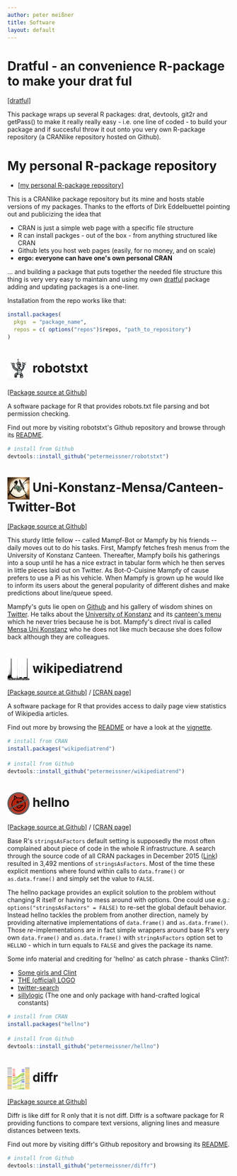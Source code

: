 ```yaml
---
author: peter meißner
title: Software
layout: default
---
```


# Dratful - an convenience R-package to make your drat ful

[[dratful]](https://github.com/petermeissner/dratful)

This package wraps up several R packages: drat, devtools, git2r and getPass() to make it really really easy - i.e. one line of coded - to build your package and if succesful throw it out onto you very own R-package repository (a CRANlike repository hosted on Github). 


# My personal R-package repository

- [[my personal R-package repository]](https://petermeissner.github.io/drat/)

This is a CRANlike package repository but its mine and hosts stable versions of my packages. Thanks to the efforts of Dirk Eddelbuettel pointing out and publicizing the idea that 

- CRAN is just a simple web page with a specific file structure
- R can install packges - out of the box - from anything structured like CRAN
- Github lets you host web pages (easily, for no money, and on scale)
- **ergo: everyone can have one's own personal CRAN**

... and building a package that puts together the needed file structure this thing is very very easy to maintain and using my own [dratful](https://github.com/petermeissner/dratful) package adding and updating packages is a one-liner. 

Installation from the repo works like that:

```r
install.packages(
  pkgs  = "package_name",
  repos = c( options("repos")$repos, "path_to_repository")
)
```




# <img src="/images/robotstxt.png" style="width: 50px; vertical-align:middle;" /> robotstxt

[[Package source at Github]](https://github.com/petermeissner/robotstxt)

A software package for R that provides robots.txt file parsing and bot permission checking. 

Find out more by visiting robotstxt's Github repository and browse through its [README](https://github.com/petermeissner/robotstxt).

``` r
# install from Github
devtools::install_github("petermeissner/robotstxt")
```




# <img src="/images/unikonstanzmensabot.jpg" style="width: 50px; vertical-align:middle;" /> Uni-Konstanz-Mensa/Canteen-Twitter-Bot

[[Package source at Github]](https://github.com/petermeissner/unikonstanzmensabot)

This sturdy little fellow -- called Mampf-Bot or Mampfy by his friends -- daily moves out to do his tasks. First, Mampfy fetches fresh  menus from the University of Konstanz Canteen. Thereafter, Mampfy boils his gatherings into a soup until he has a nice extract in tabular form which he then serves in little pieces laid out on Twitter. As Bot-O-Cuisine Mampfy of cause prefers to use a Pi as his vehicle. When Mampfy is grown up he would like to inform its users about the general popularity of different dishes and make predictions about line/queue speed.

Mampfy's guts lie open on [Github](https://github.com/petermeissner/unikonstanzmensabot) and his gallery of wisdom shines on [Twitter](https://twitter.com/Mensa_Bot_UniKN/with_replies). He talks about the [University of Konstanz](http://www.uni-konstanz.de/) and its [canteen's menu](https://www.seezeit.com/Essen/Speiseplaene/MensaGiessberg.html) which he never tries because he is bot. Mampfy's direct rival is called [Mensa Uni Konstanz](https://twitter.com/giessberg) who he does not like much because she does follow back although they are colleagues.  

# <img src="/images/wp_trend.png" style="width: 50px; vertical-align:middle;" /> wikipediatrend

[[Package source at Github]](https://github.com/petermeissner/wikipediatrend)  / [[CRAN page]](https://cran.r-project.org/web/packages/wikipediatrend/index.html)

A software package for R that provides access to daily page view statistics of Wikipedia articles.  

Find out more by browsing the [README](https://github.com/petermeissner/wikipediatrend) or have a look at the [vignette](https://cran.r-project.org/web/packages/wikipediatrend/vignettes/using-wikipediatrend.html).

``` r
# install from CRAN
install.packages("wikipediatrend")

# install from Github
devtools::install_github("petermeissner/wikipediatrend")
```


# <img src="/images/hellno50.png" style="width: 50px; vertical-align:middle;" /> hellno

[[Package source at Github]](https://github.com/petermeissner/hellno) / [[CRAN page]](https://cran.r-project.org/web/packages/hellno/index.html)

Base R's `stringsAsFactors` default setting is supposedly the 
  most often complained about piece of code in the whole R infrastructure. 
  A search through the source code of all CRAN packages in December 2015 ([Link](https://github.com/search?utf8=%E2%9C%93&q=user%3Acran+stringsAsFactors&type=Code))
  resulted in 3,492 mentions of `stringsAsFactors`. Most of the time these explicit 
  mentions where found within calls to `data.frame()` or `as.data.frame()` and 
  simply set the value to `FALSE`. 
  
  The hellno package provides an explicit solution to the problem without 
  changing R itself or having to mess around with options. One could use e.g.:
  `options("stringsAsFactors" = FALSE)` to re-set the global default behavior. 
  Instead hellno tackles the problem from another direction, namely by 
  providing alternative implementations of `data.frame()` and `as.data.frame()`. 
  Those *re*-implementations are in fact simple wrappers around base R's very own 
  `data.frame()` and `as.data.frame()` with `stringAsFactors` option set to 
  `HELLNO` - which in turn equals to `FALSE` and gives the package its name.
  
  Some info material and crediting for 'hellno' as catch phrase - thanks Clint?: 
  
  - [Some girls and Clint](https://twitter.com/zenrhino/status/623226883644129280)
  - [THE (official) LOGO](http://rtalk.org/strings-as-factors_hell-no_hex-sticker/)
  - [twitter-search](https://twitter.com/search?q=stringsAsFactors%3DHELLNO&src=typd) 
  - [sillylogic](https://github.com/nutterb/sillylogic/blob/master/README.md) (The one and only package with hand-crafted logical constants)


``` r
# install from CRAN
install.packages("hellno")

# install from Github
devtools::install_github("petermeissner/hellno")
```


# <img src="/images/diffr.png" style="width: 50px; vertical-align:middle;" /> diffr

[[Package source at Github]](https://github.com/petermeissner/diffr)

Diffr is like diff for R only that it is not diff. Diffr is a software package for R providing functions to compare text versions, aligning lines and measure distances between texts.

Find out more by visiting diffr's Github repository and browsing its [README](https://github.com/petermeissner/diffr).

``` r
# install from Github
devtools::install_github("petermeissner/diffr")
```
